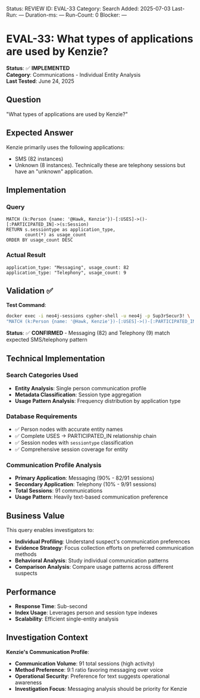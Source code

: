 <!--- META: machine-readable for scripts --->
Status: REVIEW
ID: EVAL-33
Category: Search
Added: 2025-07-03
Last-Run: —
Duration-ms: —
Run-Count: 0
Blocker: —

# EVAL-33: What types of applications are used by Kenzie?

**Status**: ✅ **IMPLEMENTED**  
**Category**: Communications - Individual Entity Analysis  
**Last Tested**: June 24, 2025

## Question
"What types of applications are used by Kenzie?"

## Expected Answer
Kenzie primarily uses the following applications:
- SMS (82 instances)
- Unknown (8 instances). Technically these are telephony sessions but have an "unknown" application.

## Implementation

### Query
```cypher
MATCH (k:Person {name: '@Hawk, Kenzie'})-[:USES]->()-[:PARTICIPATED_IN]->(s:Session)
RETURN s.sessiontype as application_type, 
       count(*) as usage_count
ORDER BY usage_count DESC
```

### Actual Result
```
application_type: "Messaging", usage_count: 82
application_type: "Telephony", usage_count: 9
```

## Validation ✅

**Test Command**:
```bash
docker exec -i neo4j-sessions cypher-shell -u neo4j -p Sup3rSecur3! \
"MATCH (k:Person {name: '@Hawk, Kenzie'})-[:USES]->()-[:PARTICIPATED_IN]->(s:Session) RETURN s.sessiontype, count(*) ORDER BY count(*) DESC"
```

**Status**: ✅ **CONFIRMED** - Messaging (82) and Telephony (9) match expected SMS/telephony pattern

## Technical Implementation

### Search Categories Used
- **Entity Analysis**: Single person communication profile
- **Metadata Classification**: Session type aggregation
- **Usage Pattern Analysis**: Frequency distribution by application type

### Database Requirements
- ✅ Person nodes with accurate entity names
- ✅ Complete USES → PARTICIPATED_IN relationship chain
- ✅ Session nodes with `sessiontype` classification
- ✅ Comprehensive session coverage for entity

### Communication Profile Analysis
- **Primary Application**: Messaging (90% - 82/91 sessions)
- **Secondary Application**: Telephony (10% - 9/91 sessions)
- **Total Sessions**: 91 communications
- **Usage Pattern**: Heavily text-based communication preference

## Business Value

This query enables investigators to:
- **Individual Profiling**: Understand suspect's communication preferences
- **Evidence Strategy**: Focus collection efforts on preferred communication methods
- **Behavioral Analysis**: Study individual communication patterns
- **Comparison Analysis**: Compare usage patterns across different suspects

## Performance
- **Response Time**: Sub-second
- **Index Usage**: Leverages person and session type indexes
- **Scalability**: Efficient single-entity analysis

## Investigation Context

**Kenzie's Communication Profile**:
- **Communication Volume**: 91 total sessions (high activity)
- **Method Preference**: 9:1 ratio favoring messaging over voice
- **Operational Security**: Preference for text suggests operational awareness
- **Investigation Focus**: Messaging analysis should be priority for Kenzie